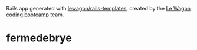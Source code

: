 Rails app generated with [lewagon/rails-templates](https://github.com/lewagon/rails-templates), created by the [Le Wagon coding bootcamp](https://www.lewagon.com) team.
# fermedebrye
